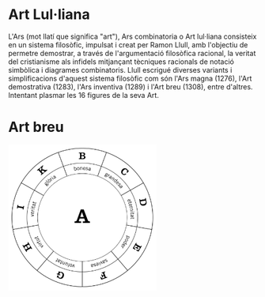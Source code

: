 # Art Lul·liana
L'Ars (mot llatí que significa "art"), Ars combinatoria o Art lul·liana consisteix en un sistema filosòfic, impulsat i creat per Ramon Llull, amb l'objectiu de permetre demostrar, a través de l'argumentació filosòfica racional, la veritat del cristianisme als infidels mitjançant tècniques racionals de notació simbòlica i diagrames combinatoris. Llull escrigué diverses variants i simplificacions d'aquest sistema filosòfic com són l'Ars magna (1276), l'Art demostrativa (1283), l'Ars inventiva (1289) i l'Art breu (1308), entre d'altres. Intentant plasmar les 16 figures de la seva Art.
# Art breu
<img src="img/primera_figura.jpg" id="primera_figura" alt="" width="300" height="295"/>
